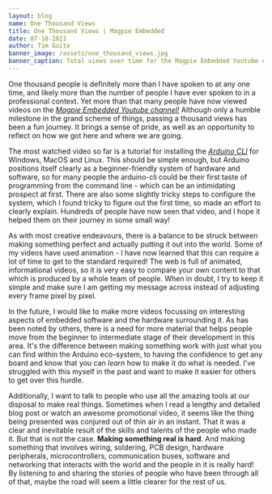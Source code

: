 ```yaml
---
layout: blog
name: One Thousand Views
title: One Thousand Views | Magpie Embedded
date: 07-10-2021
author: Tim Guite
banner_image: /assets/one_thousand_views.jpg
banner_caption: Total views over time for the Magpie Embedded Youtube channel
---
```


One thousand people is definitely more than I have spoken to at any one time, and likely more than the number of people I have ever spoken to in a professional context.
Yet more than that many people have now viewed videos on the <a href="https://www.youtube.com/channel/UCC3vF074imJY-CPDJ1ZIbEQ">_Magpie Embedded Youtube channel!_</a>
Although only a humble milestone in the grand scheme of things, passing a thousand views has been a fun journey.
It brings a sense of pride, as well as an opportunity to reflect on how we got here and where we are going.

The most watched video so far is a tutorial for installing the [_Arduino CLI_](https://github.com/arduino/arduino-cli) for Windows, MacOS and Linux.
This should be simple enough, but Arduino positions itself clearly as a beginner-friendly system of hardware and software, so for many people the arduino-cli could be their first taste of programming from the command line - which can be an intimidating prospect at first.
There are also some slightly tricky steps to configure the system, which I found tricky to figure out the first time, so made an effort to clearly explain.
Hundreds of people have now seen that video, and I hope it helped them on their journey in some small way!

As with most creative endeavours, there is a balance to be struck between making something perfect and actually putting it out into the world.
Some of my videos have used animation - I have now learned that this can require a lot of time to get to the standard required!
The web is full of animated, informational videos, so it is very easy to compare your own content to that which is produced by a whole team of people.
When in doubt, I try to keep it simple and make sure I am getting my message across instead of adjusting every frame pixel by pixel.

In the future, I would like to make more videos focussing on interesting aspects of embedded software and the hardware surrounding it.
As has been noted by others, there is a need for more material that helps people move from the beginner to intermediate stage of their development in this area.
It's the difference between making something work with just what you can find within the Arduino eco-system, to having the confidence to get any board and know that you can _learn_ how to make it do what is needed.
I've struggled with this myself in the past and want to make it easier for others to get over this hurdle.

Additionally, I want to talk to people who use all the amazing tools at our disposal to make real things.
Sometimes when I read a lengthy and detailed blog post or watch an awesome promotional video, it seems like the thing being presented was conjured out of thin air in an instant.
That it was a clear and inevitable result of the skills and talents of the people who made it.
But that is not the case.
**Making something real is hard**.
And making something that involves wiring, soldering, PCB design, hardware peripherals, microcontrollers, communication buses, software and networking that interacts with the world and the people in it is really hard!
By listening to and sharing the stories of people who have been through all of that, maybe the road will seem a little clearer for the rest of us.
